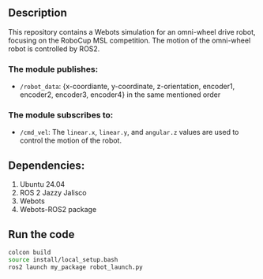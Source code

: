 ## Description
This repository contains a Webots simulation for an omni-wheel drive robot, focusing on the RoboCup MSL competition. The motion of the omni-wheel robot is controlled by ROS2.

### The module publishes:
- `/robot_data`: {x-coordiante, y-coordinate, z-orientation, encoder1, encoder2, encoder3, encoder4} in the same mentioned order

### The module subscribes to:
- `/cmd_vel`: The `linear.x`, `linear.y`, and `angular.z` values are used to control the motion of the robot.

## Dependencies:
1. Ubuntu 24.04
2. ROS 2 Jazzy Jalisco
3. Webots
4. Webots-ROS2 package

## Run the code
```bash
colcon build
source install/local_setup.bash
ros2 launch my_package robot_launch.py
```
